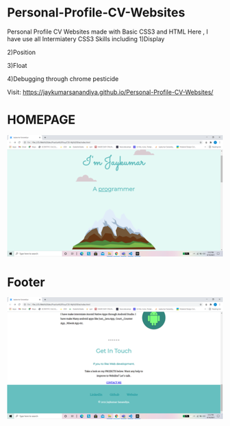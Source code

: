 # Personal-Profile-CV-Websites
Personal Profile CV Websites made with Basic CSS3 and HTML
Here , I have use all Intermiatery CSS3 Skills
including
1)Display

2)Position

3)Float

4)Debugging through chrome pesticide


Visit: https://jaykumarsanandiya.github.io/Personal-Profile-CV-Websites/

# HOMEPAGE 
![](p1.png)

# Footer
![](p4.png)


